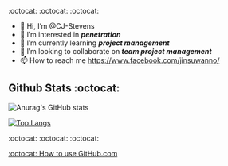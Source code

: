 :octocat: :octocat: :octocat:
- 👋 Hi, I’m @CJ-Stevens
- 👀 I’m interested in **_penetration_**
- 🌱 I’m currently learning **_project management_**
- 💞️ I’m looking to collaborate on **_team project management_**
- 📫 How to reach me https://www.facebook.com/jinsuwanno/

## Github Stats :octocat:

![Anurag's GitHub stats](https://github-readme-stats.vercel.app/api?username=CJ-Stevens&show_icons=true&theme=radical)

[![Top Langs](https://github-readme-stats.vercel.app/api/top-langs/?username=CJ-Stevens&langs_count=8)](https://github.com/anuraghazra/github-readme-stats)


:octocat: :octocat: :octocat:
<!---
CJ-Stevens/Chenchira is a ✨ special ✨ repository because its `README.md` (this file) appears on your GitHub profile.
You can click the Preview link to take a look at your changes.
--->
[:octocat: How to use GitHub.com](https://docs.github.com/en/github)
